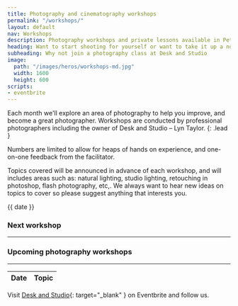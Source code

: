```yaml
---
title: Photography and cinematography workshops
permalink: "/workshops/"
layout: default
nav: Workshops
description: Photography workshops and private lessons available in Petersham, Sydney.
heading: Want to start shooting for yourself or want to take it up a notch?
subheading: Why not join a photography class at Desk and Studio
image:
  path: "/images/heros/workshops-md.jpg"
  width: 1600
  height: 600
scripts:
- eventbrite
---
```


Each month we'll explore an area of photography to help you improve, and become a great photographer. Workshops are conducted by professional photographers including the owner of Desk and Studio – Lyn Taylor.
{: .lead }

Numbers are limited to allow for heaps of hands on experience, and one-on-one feedback from the facilitator.

Topics covered will be announced in advance of each workshop, and will includes areas such as: natural lighting, studio lighting, retouching in photoshop, flash photography, etc,. We always want to hear new ideas on topics to cover so please suggest anything that interests you.

{{ date }}

### Next workshop

---

<div id="next-workshop-detail"></div>

### Upcoming photography workshops

---

<table id="workshops" class="table">
  <thead>
    <tr>
      <th scope="col">Date</th>
      <th scope="col">Topic</th>
    </tr>
  </thead>
  <tbody></tbody>
</table>

Visit [Desk and Studio](https://www.eventbrite.com.au/o/desk-and-studio-17651945687){: target="_blank" } on Eventbrite and follow us.

